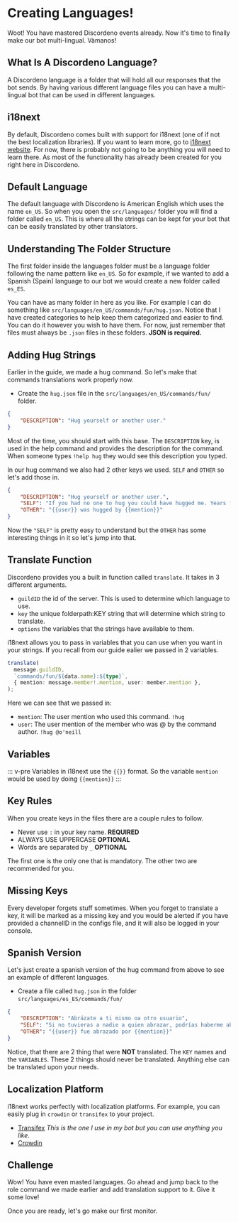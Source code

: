 # Creating Languages!

Woot! You have mastered Discordeno events already. Now it's time to finally make
our bot multi-lingual. Vàmanos!

## What Is A Discordeno Language?

A Discordeno language is a folder that will hold all our responses that the bot
sends. By having various different language files you can have a multi-lingual
bot that can be used in different languages.

## i18next

By default, Discordeno comes built with support for i18next (one of if not the
best localization libraries). If you want to learn more, go to
[i18next website](https://www.i18next.com/). For now, there is probably not
going to be anything you will need to learn there. As most of the functionality
has already been created for you right here in Discordeno.

## Default Language

The default language with Discordeno is American English which uses the name
`en_US`. So when you open the `src/languages/` folder you will find a folder
called `en_US`. This is where all the strings can be kept for your bot that can
be easily translated by other translators.

## Understanding The Folder Structure

The first folder inside the languages folder must be a language folder following
the name pattern like `en_US`. So for example, if we wanted to add a Spanish
(Spain) language to our bot we would create a new folder called `es_ES`.

You can have as many folder in here as you like. For example I can do something
like `src/languages/en_US/commands/fun/hug.json`. Notice that I have created
categories to help keep them categorized and easier to find. You can do it
however you wish to have them. For now, just remember that files must always be
`.json` files in these folders. **JSON is required.**

## Adding Hug Strings

Earlier in the guide, we made a hug command. So let's make that commands
translations work properly now.

- Create the `hug.json` file in the `src/languages/en_US/commands/fun/` folder.

```json
{
	"DESCRIPTION": "Hug yourself or another user."
}
```

Most of the time, you should start with this base. The `DESCRIPTION` key, is
used in the help command and provides the description for the command. When
someone types `!help hug` they would see this description you typed.

In our hug command we also had 2 other keys we used. `SELF` and `OTHER` so let's
add those in.

```json
{
	"DESCRIPTION": "Hug yourself or another user.",
	"SELF": "If you had no one to hug you could have hugged me. Years from now, when you're thinking about me, you're gonna say: 'How did I ever get along without that wonderful, constant companion?' *Woof.*",
	"OTHER": "{{user}} was hugged by {{mention}}"
}
```

Now the `"SELF"` is pretty easy to understand but the `OTHER` has some
interesting things in it so let's jump into that.

## Translate Function

Discordeno provides you a built in function called `translate`. It takes in 3
different arguments.

- `guildID` the id of the server. This is used to determine which language to
  use.
- `key` the unique folderpath:KEY string that will determine which string to
  translate.
- `options` the variables that the strings have available to them.

i18next allows you to pass in variables that you can use when you want in your
strings. If you recall from our guide ealier we passed in 2 variables.

```ts
translate(
  message.guildID,
  `commands/fun/${data.name}:${type}`,
  { mention: message.member!.mention, user: member.mention },
);
```

Here we can see that we passed in:

- `mention`: The user mention who used this command. `!hug`
- `user`: The user mention of the member who was @ by the command author.
  `!hug @o'neill`

## Variables

::: v-pre Variables in i18next use the `{{}}` format. So the variable `mention`
would be used by doing `{{mention}}` :::

## Key Rules

When you create keys in the files there are a couple rules to follow.

- Never use `:` in your key name. **REQUIRED**
- ALWAYS USE UPPERCASE **OPTIONAL**
- Words are separated by `_` **OPTIONAL**

The first one is the only one that is mandatory. The other two are recommended
for you.

## Missing Keys

Every developer forgets stuff sometimes. When you forget to translate a key, it
will be marked as a missing key and you would be alerted if you have provided a
channelID in the configs file, and it will also be logged in your console.

## Spanish Version

Let's just create a spanish version of the hug command from above to see an
example of different languages.

- Create a file called `hug.json` in the folder
  `src/languages/es_ES/commands/fun/`

```json
{
	"DESCRIPTION": "Abrázate a ti mismo oa otro usuario",
	"SELF": "Si no tuvieras a nadie a quien abrazar, podrías haberme abrazado. Años a partir de ahora, cuando estés pensando en mí, dirás: '¿Cómo me las arreglé sin esa maravillosa y constante compañera?' *Guau.*",
	"OTHER": "{{user}} fue abrazado por {{mention}}"
}
```

Notice, that there are 2 thing that were **NOT** translated. The `KEY` names and
the `VARIABLES`. These 2 things should never be translated. Anything else can be
translated upon your needs.

## Localization Platform

i18next works perfectly with localization platforms. For example, you can easily
plug in `crowdin` or `transifex` to your project.

- [Transifex](https://www.transifex.com/) _This is the one I use in my bot but
  you can use anything you like._
- [Crowdin](https://crowdin.com/)

## Challenge

Wow! You have even masted languages. Go ahead and jump back to the role command
we made earlier and add translation support to it. Give it some love!

Once you are ready, let's go make our first monitor.
